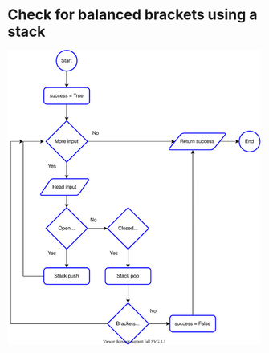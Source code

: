 # Check for balanced brackets using a stack

<p align="center">
  <img src="./balanced_stack.svg" alt="flowchart" /> 
</p>
